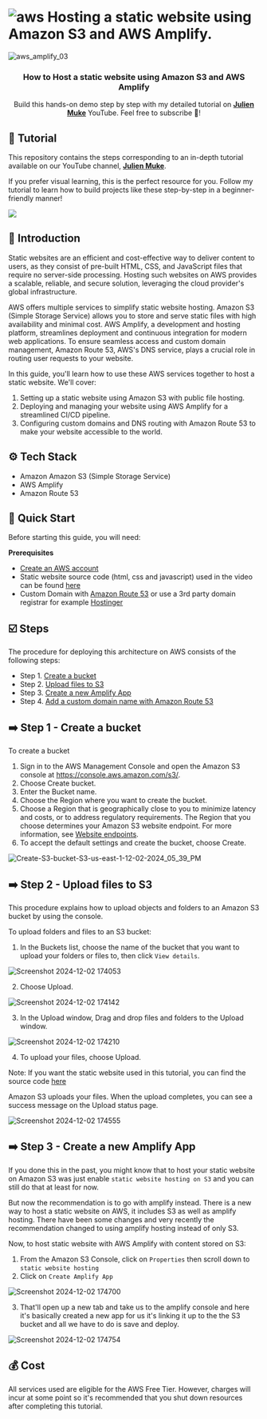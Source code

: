 # ![aws](https://github.com/julien-muke/Search-Engine-Website-using-AWS/assets/110755734/01cd6124-8014-4baa-a5fe-bd227844d263) Hosting a static website using Amazon S3 and AWS Amplify.


![aws_amplify_03](https://github.com/user-attachments/assets/ea0a31d5-0d5f-41a3-aa47-2a026410362f)


<div align="center">

<h3 align="center">How to Host a static website using Amazon S3 and AWS Amplify</h3>

   <div align="center">
     Build this hands-on demo step by step with my detailed tutorial on <a href="http://www.youtube.com/@julienmuke/videos" target="_blank"><b>Julien Muke</b></a> YouTube. Feel free to subscribe 🔔!
    </div>
</div>

## 🚨 Tutorial

This repository contains the steps corresponding to an in-depth tutorial available on our YouTube
channel, <a href="http://www.youtube.com/@julienmuke/videos" target="_blank"><b>Julien Muke</b></a>.

If you prefer visual learning, this is the perfect resource for you. Follow my tutorial to learn how to build projects
like these step-by-step in a beginner-friendly manner!

<a href="https://youtu.be/HcqDrF-k7bc?si=vc-ViXgOG4B7IOEl?feature=shared" target="_blank"><img src="https://github.com/sujatagunale/EasyRead/assets/151519281/1736fca5-a031-4854-8c09-bc110e3bc16d" /></a>

## <a name="introduction">🤖 Introduction</a>

Static websites are an efficient and cost-effective way to deliver content to users, as they consist of pre-built HTML, CSS, and JavaScript files that require no server-side processing. Hosting such websites on AWS provides a scalable, reliable, and secure solution, leveraging the cloud provider's global infrastructure.

AWS offers multiple services to simplify static website hosting. Amazon S3 (Simple Storage Service) allows you to store and serve static files with high availability and minimal cost. AWS Amplify, a development and hosting platform, streamlines deployment and continuous integration for modern web applications. To ensure seamless access and custom domain management, Amazon Route 53, AWS's DNS service, plays a crucial role in routing user requests to your website.

In this guide, you'll learn how to use these AWS services together to host a static website. We'll cover:

1. Setting up a static website using Amazon S3 with public file hosting.
2. Deploying and managing your website using AWS Amplify for a streamlined CI/CD pipeline.
3. Configuring custom domains and DNS routing with Amazon Route 53 to make your website accessible to the world.


## <a name="tech-stack">⚙️ Tech Stack</a>

- Amazon Amazon S3 (Simple Storage Service)
- AWS Amplify
- Amazon Route 53

## <a name="quick-start">🤸 Quick Start</a>

Before starting this guide, you will need:

**Prerequisites**

- [Create an AWS account](https://aws.amazon.com/)
- Static website source code (html, css and javascript) used in the video can be found [here]()
- Custom Domain with [Amazon Route 53](https://aws.amazon.com/getting-started/hands-on/get-a-domain/) or use a 3rd party domain registrar for example [Hostinger](https://www.hostinger.com/)


## <a name="steps">☑️ Steps</a>

The procedure for deploying this architecture on AWS consists of the following steps:

* Step 1. [Create a bucket](#create-a-bucket)
* Step 2. [Upload files to S3](#upload-files-to-s3)
* Step 3. [Create a new Amplify App](#create-a-new-amplify-app)
* Step 4. [Add a custom domain name with Amazon Route 53](#custom-doamin-with-route-53)


## <a name="create-a-bucket">➡️ Step 1 - Create a bucket</a>

To create a bucket

1. Sign in to the AWS Management Console and open the Amazon S3 console at https://console.aws.amazon.com/s3/.
2. Choose Create bucket.
3. Enter the Bucket name.
4. Choose the Region where you want to create the bucket.
5. Choose a Region that is geographically close to you to minimize latency and costs, or to address regulatory requirements. The Region that you choose determines your Amazon S3 website endpoint. For more information, see 
[Website endpoints](https://docs.aws.amazon.com/AmazonS3/latest/userguide/WebsiteEndpoints.html).
6. To accept the default settings and create the bucket, choose Create.

![Create-S3-bucket-S3-us-east-1-12-02-2024_05_39_PM](https://github.com/user-attachments/assets/c356382e-de3b-487f-8b3d-834dae15e754)


## <a name="upload-files-to-s3">➡️ Step 2 - Upload files to S3</a>

This procedure explains how to upload objects and folders to an Amazon S3 bucket by using the console.

To upload folders and files to an S3 bucket:

1. In the Buckets list, choose the name of the bucket that you want to upload your folders or files to, then click `View details`.

![Screenshot 2024-12-02 174053](https://github.com/user-attachments/assets/2762a2a1-e9b9-4718-b580-91ca49e54576)

2. Choose Upload.

![Screenshot 2024-12-02 174142](https://github.com/user-attachments/assets/6c1f0b44-f87b-44af-80ae-827c324fac21)

3. In the Upload window, Drag and drop files and folders to the Upload window.

![Screenshot 2024-12-02 174210](https://github.com/user-attachments/assets/ede3c609-5deb-4c12-ad4a-d8dbba0e27ab)

4. To upload your files, choose Upload.

Note: If you want the static website used in this tutorial, you can find the source code [here]()

Amazon S3 uploads your files. When the upload completes, you can see a success message on the Upload status page.

![Screenshot 2024-12-02 174555](https://github.com/user-attachments/assets/e8975f02-f640-4b3f-87a0-369826b4a098)


## <a name="create-a-new-amplify-app">➡️ Step 3 - Create a new Amplify App</a>

If you done this in the past, you might know that to host your static website on Amazon S3 was just enable `static website hosting on S3` and you can still do that at least for now.

But now the recommendation is to go with amplify instead. There is a new way to host a static website on AWS, it includes S3 as well as amplify hosting. There have been some changes and very recently the recommendation changed to using amplify hosting instead of only S3.

Now, to host static website with AWS Amplify with content stored on S3:

1. From the Amazon S3 Console, click on `Properties` then scroll down to `static website hosting`
2. Click on `Create Amplify App`

![Screenshot 2024-12-02 174700](https://github.com/user-attachments/assets/9935edb8-27c2-4f77-8a83-3ed8fe8ca248)

3. That'll open up a new tab and take us to the amplify console and here it's basically created a new app for us it's linking it up to the the S3 bucket and all we have to do is save and deploy.

![Screenshot 2024-12-02 174754](https://github.com/user-attachments/assets/4da8656a-b9e4-48a4-96bd-fa459aa839a9)


## 💰 Cost

All services used are eligible for the AWS Free Tier. However, charges will incur at some point so it's recommended that you shut down resources after completing this tutorial.
